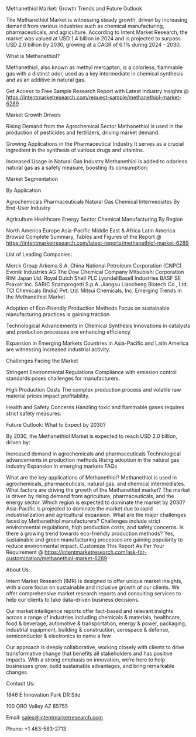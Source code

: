 Methanethiol Market: Growth Trends and Future Outlook

The Methanethiol Market is witnessing steady growth, driven by increasing demand from various industries such as chemical manufacturing, pharmaceuticals, and agriculture. According to Intent Market Research, the market was valued at USD 1.4 billion in 2024 and is projected to surpass USD 2.0 billion by 2030, growing at a CAGR of 6.1% during 2024 - 2030.

What is Methanethiol?

Methanethiol, also known as methyl mercaptan, is a colorless, flammable gas with a distinct odor, used as a key intermediate in chemical synthesis and as an additive in natural gas.

Get Access to Free Sample Research Report with Latest Industry Insights @  https://intentmarketresearch.com/request-sample/methanethiol-market-6289 

Market Growth Drivers

Rising Demand from the Agrochemical Sector
Methanethiol is used in the production of pesticides and fertilizers, driving market demand.

Growing Applications in the Pharmaceutical Industry
It serves as a crucial ingredient in the synthesis of various drugs and vitamins.

Increased Usage in Natural Gas Industry
Methanethiol is added to odorless natural gas as a safety measure, boosting its consumption.

Market Segmentation

By Application

Agrochemicals
Pharmaceuticals
Natural Gas
Chemical Intermediates
By End-User Industry

Agriculture
Healthcare
Energy Sector
Chemical Manufacturing
By Region

North America
Europe
Asia-Pacific
Middle East & Africa
Latin America
Browse Complete Summary, Tables and Figures of the Report @ https://intentmarketresearch.com/latest-reports/methanethiol-market-6289 

List of Leading Companies:

Merck Group
Arkema S.A.
China National Petroleum Corporation (CNPC)
Evonik Industries AG
The Dow Chemical Company
Mitsubishi Corporation RtM Japan Ltd.
Royal Dutch Shell PLC
LyondellBasell Industries
BASF SE
Praxair Inc.
SABIC
Snamprogetti S.p.A.
Jiangsu Liancheng Biotech Co., Ltd.
TCI Chemicals (India) Pvt. Ltd.
Mitsui Chemicals, Inc.
Emerging Trends in the Methanethiol Market

Adoption of Eco-Friendly Production Methods
Focus on sustainable manufacturing practices is gaining traction.

Technological Advancements in Chemical Synthesis
Innovations in catalysts and production processes are enhancing efficiency.

Expansion in Emerging Markets
Countries in Asia-Pacific and Latin America are witnessing increased industrial activity.

Challenges Facing the Market

Stringent Environmental Regulations
Compliance with emission control standards poses challenges for manufacturers.

High Production Costs
The complex production process and volatile raw material prices impact profitability.

Health and Safety Concerns
Handling toxic and flammable gases requires strict safety measures.

Future Outlook: What to Expect by 2030?

By 2030, the Methanethiol Market is expected to reach USD 2.0 billion, driven by:

Increased demand in agrochemicals and pharmaceuticals
Technological advancements in production methods
Rising adoption in the natural gas industry
Expansion in emerging markets
FAQs

What are the key applications of Methanethiol?
Methanethiol is used in agrochemicals, pharmaceuticals, natural gas, and chemical intermediates.
What factors are driving the growth of the Methanethiol market?
The market is driven by rising demand from agriculture, pharmaceuticals, and the energy sector.
Which region is expected to dominate the market by 2030?
Asia-Pacific is projected to dominate the market due to rapid industrialization and agricultural expansion.
What are the major challenges faced by Methanethiol manufacturers?
Challenges include strict environmental regulations, high production costs, and safety concerns.
Is there a growing trend towards eco-friendly production methods?
Yes, sustainable and green manufacturing processes are gaining popularity to reduce environmental impact.
Customize This Report As Per Your Requirement @  https://intentmarketresearch.com/ask-for-customization/methanethiol-market-6289

About Us:

Intent Market Research (IMR) is designed to offer unique market insights, with a core focus on sustainable and inclusive growth of our clients. We offer comprehensive market research reports and consulting services to help our clients to take data-driven business decisions.

Our market intelligence reports offer fact-based and relevant insights across a range of industries including chemicals & materials, healthcare, food & beverage, automotive & transportation, energy & power, packaging, industrial equipment, building & construction, aerospace & defense, semiconductor & electronics to name a few.

Our approach is deeply collaborative, working closely with clients to drive transformative change that benefits all stakeholders and has positive impacts. With a strong emphasis on innovation, we’re here to help businesses grow, build sustainable advantages, and bring remarkable changes.

Contact Us:

1846 E Innovation Park DR Site

100 ORO Valley AZ 85755

Email: sales@intentmarketresearch.com

Phone: +1 463-583-2713

 
